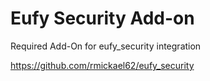 # Eufy Security Add-on

 Required Add-On for eufy_security integration
 
 https://github.com/rmickael62/eufy_security
